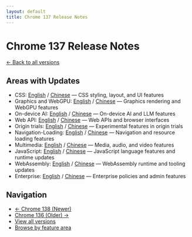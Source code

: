 ```yaml
---
layout: default
title: Chrome 137 Release Notes
---
```


# Chrome 137 Release Notes

[← Back to all versions](../index.html)

## Areas with Updates

- CSS: [English](./css-en.html) / [Chinese](./css-zh.html) — CSS styling, layout, and UI features
- Graphics and WebGPU: [English](./graphics-webgpu-en.html) / [Chinese](./graphics-webgpu-zh.html) — Graphics rendering and WebGPU features
- On-device AI: [English](./on-device-ai-en.html) / [Chinese](./on-device-ai-zh.html) — On-device AI and LLM features
- Web API: [English](./webapi-en.html) / [Chinese](./webapi-zh.html) — Web APIs and browser interfaces
- Origin trials: [English](./origin-trials-en.html) / [Chinese](./origin-trials-zh.html) — Experimental features in origin trials
- Navigation-Loading: [English](./navigation-loading-en.html) / [Chinese](./navigation-loading-zh.html) — Navigation and resource loading features
- Multimedia: [English](./multimedia-en.html) / [Chinese](./multimedia-zh.html) — Media, audio, and video features
- JavaScript: [English](./javascript-en.html) / [Chinese](./javascript-zh.html) — JavaScript language features and runtime updates
- WebAssembly: [English](./webassembly-en.html) / [Chinese](./webassembly-zh.html) — WebAssembly runtime and tooling updates
- Enterprise: [English](./enterprise-en.html) / [Chinese](./enterprise-zh.html) — Enterprise policies and admin features

## Navigation

- [← Chrome 138 (Newer)](../chrome-138/index.html)
- [Chrome 136 (Older) →](../chrome-136/index.html)
- [View all versions](../index.html)
- [Browse by feature area](../../areas/index.html)
